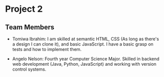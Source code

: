 # Project 2

## Team Members

* Tomiwa Ibrahim: I am skilled at semantic HTML, CSS (As long as there's a
  design I can clone it), and basic JavaScript. I have a basic grasp on tests
  and how to implement them.

* Angelo Nelson: Fourth year Computer Science Major. Skilled in backend web 
  development (Java, Python, JavaScript) and working with version control systems.